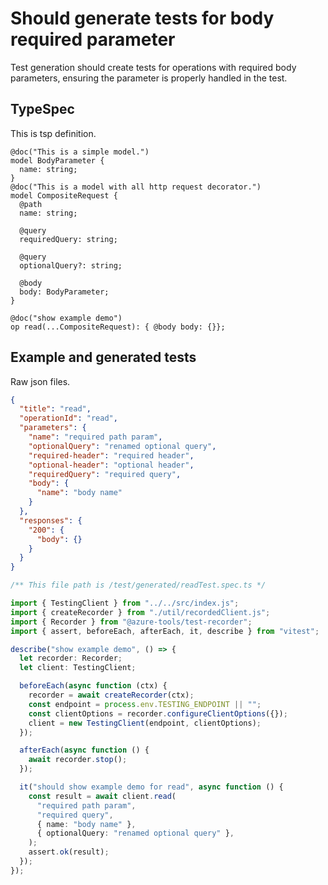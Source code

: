 # Should generate tests for body required parameter

Test generation should create tests for operations with required body parameters, ensuring the parameter is properly handled in the test.

## TypeSpec

This is tsp definition.

```tsp
@doc("This is a simple model.")
model BodyParameter {
  name: string;
}
@doc("This is a model with all http request decorator.")
model CompositeRequest {
  @path
  name: string;

  @query
  requiredQuery: string;

  @query
  optionalQuery?: string;

  @body
  body: BodyParameter;
}

@doc("show example demo")
op read(...CompositeRequest): { @body body: {}};
```

## Example and generated tests

Raw json files.

```json for read
{
  "title": "read",
  "operationId": "read",
  "parameters": {
    "name": "required path param",
    "optionalQuery": "renamed optional query",
    "required-header": "required header",
    "optional-header": "optional header",
    "requiredQuery": "required query",
    "body": {
      "name": "body name"
    }
  },
  "responses": {
    "200": {
      "body": {}
    }
  }
}
```

```ts tests readTest
/** This file path is /test/generated/readTest.spec.ts */

import { TestingClient } from "../../src/index.js";
import { createRecorder } from "./util/recordedClient.js";
import { Recorder } from "@azure-tools/test-recorder";
import { assert, beforeEach, afterEach, it, describe } from "vitest";

describe("show example demo", () => {
  let recorder: Recorder;
  let client: TestingClient;

  beforeEach(async function (ctx) {
    recorder = await createRecorder(ctx);
    const endpoint = process.env.TESTING_ENDPOINT || "";
    const clientOptions = recorder.configureClientOptions({});
    client = new TestingClient(endpoint, clientOptions);
  });

  afterEach(async function () {
    await recorder.stop();
  });

  it("should show example demo for read", async function () {
    const result = await client.read(
      "required path param",
      "required query",
      { name: "body name" },
      { optionalQuery: "renamed optional query" },
    );
    assert.ok(result);
  });
});
```
